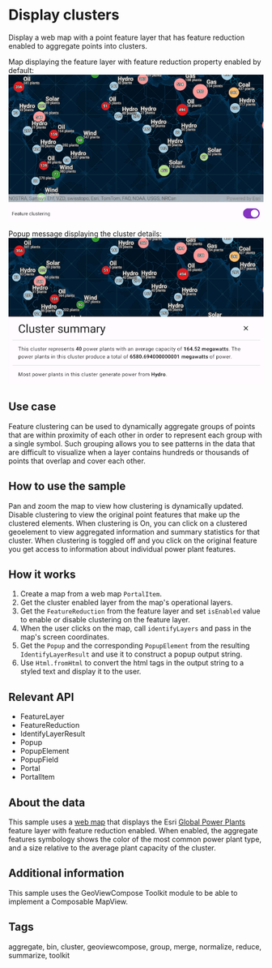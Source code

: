 # Display clusters

Display a web map with a point feature layer that has feature reduction enabled to aggregate points into clusters.

Map displaying the feature layer with feature reduction property enabled by default:
![Feature reduction map](display-clusters-main.png)

Popup message displaying the cluster details:
![Cluster details popup](display-clusters-popup.png)

## Use case

Feature clustering can be used to dynamically aggregate groups of points that are within proximity of each other in order to represent each group with a single symbol. Such grouping allows you to see patterns in the data that are difficult to visualize when a layer contains hundreds or thousands of points that overlap and cover each other.

## How to use the sample

Pan and zoom the map to view how clustering is dynamically updated. Disable clustering to view the original point features that make up the clustered elements. When clustering is On, you can click on a clustered geoelement to view aggregated information and summary statistics for that cluster. When clustering is toggled off and you click on the original feature you get access to information about individual power plant features.

## How it works

1. Create a map from a web map `PortalItem`.
2. Get the cluster enabled layer from the map's operational layers.
3. Get the `FeatureReduction` from the feature layer and set `isEnabled` value to enable or disable clustering on the feature layer.
4. When the user clicks on the map, call `identifyLayers` and pass in the map's screen coordinates.
5. Get the `Popup` and the corresponding `PopupElement` from the resulting `IdentifyLayerResult` and use it to construct a popup output string.
6. Use `Html.fromHtml` to convert the html tags in the output string to a styled text and display it to the user.

## Relevant API

* FeatureLayer
* FeatureReduction
* IdentifyLayerResult
* Popup
* PopupElement
* PopupField
* Portal
* PortalItem

## About the data

This sample uses a [web map](https://www.arcgis.com/home/item.html?id=8916d50c44c746c1aafae001552bad23) that displays the Esri [Global Power Plants](https://www.arcgis.com/home/item.html?id=eb54b44c65b846cca12914b87b315169) feature layer with feature reduction enabled. When enabled, the aggregate features symbology shows the color of the most common power plant type, and a size relative to the average plant capacity of the cluster.

## Additional information

This sample uses the GeoViewCompose Toolkit module to be able to implement a Composable MapView.

## Tags

aggregate, bin, cluster, geoviewcompose, group, merge, normalize, reduce, summarize, toolkit
